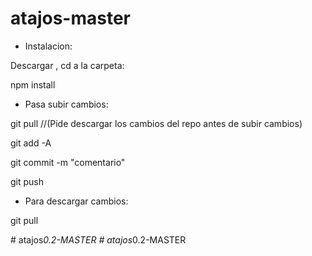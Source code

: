 ﻿# atajos-master

- Instalacion:

Descargar , cd a la carpeta:

npm install

- Pasa subir cambios:

git pull    //(Pide descargar los cambios del repo antes de subir cambios)

git add -A

git commit -m "comentario" 

git push 

- Para descargar cambios:

git pull

#   a t a j o s _ 0 . 2 - M A S T E R  
 #   a t a j o s _ 0 . 2 - M A S T E R  
 